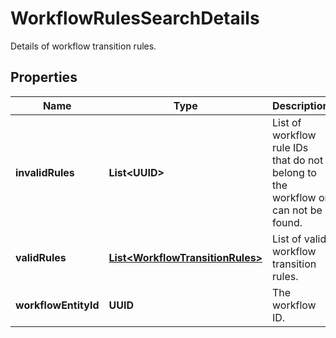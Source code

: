 

# WorkflowRulesSearchDetails

Details of workflow transition rules.

## Properties

| Name | Type | Description | Notes |
|------------ | ------------- | ------------- | -------------|
|**invalidRules** | **List&lt;UUID&gt;** | List of workflow rule IDs that do not belong to the workflow or can not be found. |  [optional] |
|**validRules** | [**List&lt;WorkflowTransitionRules&gt;**](WorkflowTransitionRules.md) | List of valid workflow transition rules. |  [optional] |
|**workflowEntityId** | **UUID** | The workflow ID. |  [optional] |



